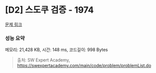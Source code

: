 # [D2] 스도쿠 검증 - 1974 

[문제 링크](https://swexpertacademy.com/main/code/problem/problemDetail.do?contestProbId=AV5Psz16AYEDFAUq) 

### 성능 요약

메모리: 21,428 KB, 시간: 148 ms, 코드길이: 998 Bytes



> 출처: SW Expert Academy, https://swexpertacademy.com/main/code/problem/problemList.do